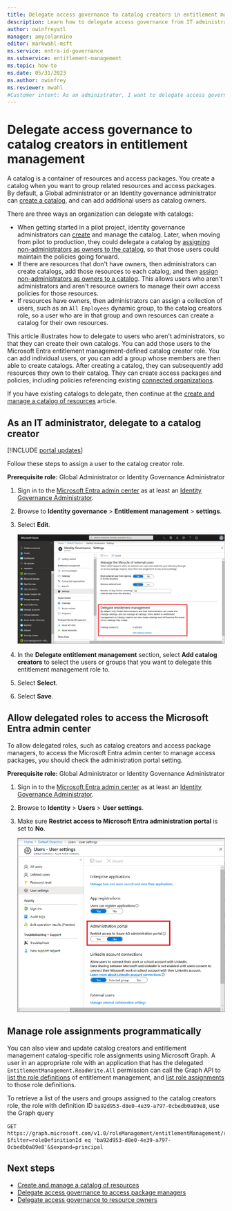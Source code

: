 ```yaml
---
title: Delegate access governance to catalog creators in entitlement management
description: Learn how to delegate access governance from IT administrators to catalog creators and project managers so that they can manage access themselves.
author: owinfreyatl
manager: amycolannino
editor: markwahl-msft
ms.service: entra-id-governance
ms.subservice: entitlement-management
ms.topic: how-to
ms.date: 05/31/2023
ms.author: owinfrey
ms.reviewer: mwahl
#Customer intent: As an administrator, I want to delegate access governance from IT administrators to department managers and project managers so that they can manage access themselves.
---
```


# Delegate access governance to catalog creators in entitlement management

A catalog is a container of resources and access packages. You create a catalog when you want to group related resources and access packages. By default, a Global administrator or an Identity governance administrator can [create a catalog](entitlement-management-catalog-create.md), and can add additional users as catalog owners.

There are three ways an organization can delegate with catalogs:

- When getting started in a pilot project, identity governance administrators can [create](entitlement-management-catalog-create.md) and manage the catalog.  Later, when moving from pilot to production, they could delegate a catalog by [assigning non-administrators as owners to the catalog](entitlement-management-catalog-create.md#add-more-catalog-owners), so that those users could maintain the policies going forward.
- If there are resources that don't have owners, then administrators can create catalogs, add those resources to each catalog, and then [assign non-administrators as owners to a catalog](entitlement-management-catalog-create.md#add-more-catalog-owners).  This allows users who aren't administrators and aren't resource owners to manage their own access policies for those resources.
- If resources have owners, then administrators can assign a collection of users, such as an `All Employees` dynamic group, to the catalog creators role, so a user who are in that group and own resources can create a catalog for their own resources.

This article illustrates how to delegate to users who aren't administrators, so that they can create their own catalogs. You can add those users to the Microsoft Entra entitlement management-defined catalog creator role. You can add individual users, or you can add a group whose members are then able to create catalogs.  After creating a catalog, they can subsequently add resources they own to their catalog.  They can create access packages and policies, including policies referencing existing [connected organizations](entitlement-management-organization.md).

If you have existing catalogs to delegate, then continue at the [create and manage a catalog of resources](entitlement-management-catalog-create.md#add-more-catalog-owners) article.

## As an IT administrator, delegate to a catalog creator

[!INCLUDE [portal updates](~/includes/portal-update.md)]

Follow these steps to assign a user to the catalog creator role.

**Prerequisite role:** Global Administrator or Identity Governance Administrator

1. Sign in to the [Microsoft Entra admin center](https://entra.microsoft.com) as at least an [Identity Governance Administrator](~/identity/role-based-access-control/permissions-reference.md#identity-governance-administrator).

1. Browse to **Identity governance** > **Entitlement management** > **settings**.

1. Select **Edit**.

    ![Settings to add catalog creators](./media/entitlement-management-delegate-catalog/settings-delegate.png)

1. In the **Delegate entitlement management** section, select **Add catalog creators** to select the users or groups that you want to delegate this entitlement management role to.

1. Select **Select**.

1. Select **Save**.

## Allow delegated roles to access the Microsoft Entra admin center

To allow delegated roles, such as catalog creators and access package managers, to access the Microsoft Entra admin center to manage access packages, you should check the administration portal setting.

**Prerequisite role:** Global Administrator or Identity Governance Administrator

1. Sign in to the [Microsoft Entra admin center](https://entra.microsoft.com) as at least an [Identity Governance Administrator](~/identity/role-based-access-control/permissions-reference.md#identity-governance-administrator).

1. Browse to **Identity** > **Users** > **User settings**.

1. Make sure **Restrict access to Microsoft Entra administration portal** is set to **No**.

    ![Microsoft Entra user settings - Administration portal](./media/entitlement-management-delegate-catalog/user-settings.png)

## Manage role assignments programmatically

You can also view and update catalog creators and entitlement management catalog-specific role assignments using Microsoft Graph.  A user in an appropriate role with an application that has the delegated `EntitlementManagement.ReadWrite.All` permission can call the Graph API to [list the role definitions](/graph/api/rbacapplication-list-roledefinitions) of entitlement management, and [list role assignments](/graph/api/rbacapplication-list-roleassignments) to those role definitions.

To retrieve a list of the users and groups assigned to the catalog creators role, the role with definition ID `ba92d953-d8e0-4e39-a797-0cbedb0a89e8`, use the Graph query

```http
GET https://graph.microsoft.com/v1.0/roleManagement/entitlementManagement/roleAssignments?$filter=roleDefinitionId eq 'ba92d953-d8e0-4e39-a797-0cbedb0a89e8'&$expand=principal
```


## Next steps

- [Create and manage a catalog of resources](entitlement-management-catalog-create.md)
- [Delegate access governance to access package managers](entitlement-management-delegate-managers.md)
- [Delegate access governance to resource owners](entitlement-management-delegate.md)
